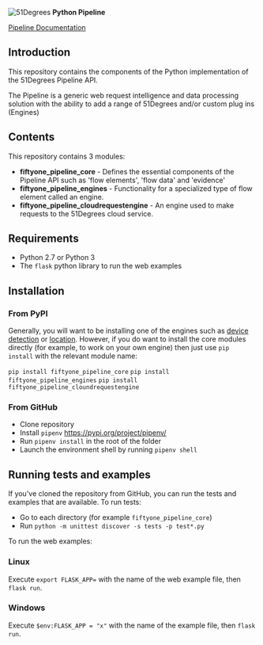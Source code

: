 ![51Degrees](https://51degrees.com/DesktopModules/FiftyOne/Distributor/Logo.ashx?utm_source=github&utm_medium=repository&utm_content=readme_main&utm_campaign=python-open-source "Data rewards the curious") **Python Pipeline**

[Pipeline Documentation](https://51degrees.com/documentation/4.1/index.html "Complete documentation")

## Introduction
This repository contains the components of the Python implementation of the 51Degrees Pipeline API.

The Pipeline is a generic web request intelligence and data processing solution with the ability to add a range of 51Degrees and/or custom plug ins (Engines) 

## Contents
This repository contains 3 modules:

- **fiftyone_pipeline_core** - Defines the essential components of the Pipeline API such as 'flow elements', 'flow data' and 'evidence'
- **fiftyone_pipeline_engines** - Functionality for a specialized type of flow element called an engine.
- **fiftyone_pipeline_cloudrequestengine** - An engine used to make requests to the 51Degrees cloud service.

## Requirements

* Python 2.7 or Python 3
* The `flask` python library to run the web examples 

## Installation

### From PyPI

Generally, you will want to be installing one of the engines such as [device detection](https://pypi.org/project/fiftyone-devicedetection/) or [location](https://pypi.org/project/fiftyone-location/). However, if you do want to install the core modules directly (for example, to work on your own engine) then just use `pip install` with the relevant module name: 

`pip install fiftyone_pipeline_core`
`pip install fiftyone_pipeline_engines`
`pip install fiftyone_pipeline_cloundrequestengine`

### From GitHub

* Clone repository
* Install `pipenv` https://pypi.org/project/pipenv/
* Run `pipenv install` in the root of the folder
* Launch the environment shell by running `pipenv shell`

## Running tests and examples

If you've cloned the repository from GitHub, you can run the tests 
and examples that are available. To run tests:

* Go to each directory (for example `fiftyone_pipeline_core`)
* Run `python -m unittest discover -s tests -p test*.py`

To run the web examples:

### Linux

Execute `export FLASK_APP=` with the name of the web example file, then `flask run`.

### Windows

Execute `$env:FLASK_APP = "x"` with the name of the example file, then `flask run`.
